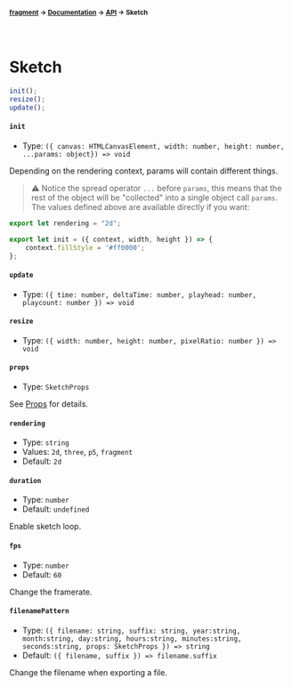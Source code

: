 #### <sup>[fragment](../../README.md) → [Documentation](../README.md) → [API](../README.md#apis) → Sketch</sup>
<br>

# Sketch

```js
init();
resize();
update();
```

#### `init`
- Type: `({ canvas: HTMLCanvasElement, width: number, height: number, ...params: object}) => void`

Depending on the rendering context, params will contain different things.

> ⚠ Notice the spread operator `...` before `params`, this means that the rest of the object will be "collected" into a single object call `params`. The values defined above are available directly if you want:

```js
export let rendering = "2d";

export let init = ({ context, width, height }) => {
	context.fillStyle = '#ff0000';
};
```

#### `update`
- Type: `({ time: number, deltaTime: number, playhead: number, playcount: number }) => void`

#### `resize`
- Type: `({ width: number, height: number, pixelRatio: number }) => void`

#### `props`
- Type: `SketchProps`

See [Props](./API.md#props) for details.

#### `rendering`
- Type: `string`
- Values: `2d`, `three`, `p5`, `fragment`
- Default: `2d`

#### `duration`
- Type: `number`
- Default: `undefined`

Enable sketch loop.

#### `fps`
- Type: `number`
- Default: `60`

Change the framerate.

#### `filenamePattern`
- Type: `({ filename: string, suffix: string, year:string, month:string, day:string, hours:string, minutes:string, seconds:string, props: SketchProps }) => string`
- Default: `({ filename, suffix }) => filename.suffix`

Change the filename when exporting a file. 

